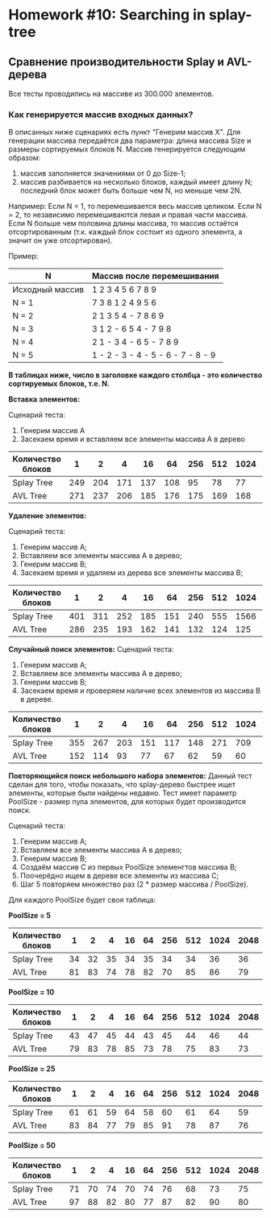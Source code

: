 # Homework #10: Searching in splay-tree

## Сравнение производительности Splay и AVL-дерева
Все тесты проводились на массиве из 300.000 элементов.

### Как генерируется массив входных данных?
В описанных ниже сценариях есть пункт "Генерим массив X". Для генерации массива передаётся два параметра: длина массива Size и размеры сортируемых блоков N. Массив генерируется следующим образом:
1. массив заполняется значениями от 0 до Size-1;
2. массив разбивается на несколько блоков, каждый имеет длину N; последний блок может быть больше чем N, но меньше чем 2N.

Например:
Если N = 1, то перемешивается весь массив целиком.
Если N = 2, то независимо перемешиваются левая и правая части массива.
Если N больше чем половина длины массива, то массив остаётся отсортированным (т.к. каждый блок состоит из одного элемента, а значит он уже отсортирован).

Пример:

| N               | Массив после перемешивания         |
|-----------------|------------------------------------|
| Исходный массив | 1 2 3 4 5 6 7 8 9                  |
| N = 1           | 7 3 8 1 2 4 9 5 6                  |
| N = 2           | 2 1 3 5 4 - 7 8 6 9                |
| N = 3           | 3 1 2 - 6 5 4 - 7 9 8              |
| N = 4           | 2 1 - 3 4 - 6 5 - 7 8  9           |
| N = 5           | 1 - 2 - 3 - 4 - 5 - 6 - 7 - 8 - 9  |

**В таблицах ниже, число в заголовке каждого столбца - это количество сортируемых блоков, т.е. N.**

**Вставка элементов:**

Сценарий теста:
1. Генерим массив A
2. Засекаем время и вставляем все элементы массива A в дерево

| Количество блоков |  1  |  2  |  4  |  16 | 64  | 256 | 512 | 1024 | 2048 | 4096 |
|-------------------|-----|-----|-----|-----|-----|-----|-----|------|------|------|
| Splay Tree        | 249 | 204 | 171 | 137 | 108 | 95  | 78  | 77   | 61   | 56   |
| AVL Tree          | 271 | 237 | 206 | 185 | 176 | 175 | 169 | 168  | 166  | 163  |

**Удаление элементов:**

Сценарий теста:
1. Генерим массив A;
2. Вставляем все элементы массива A в дерево;
3. Генерим массив B;
4. Засекаем время и удаляем из дерева все элементы массива B;

| Количество блоков |  1  |  2  |  4  |  16 | 64  | 256 | 512 | 1024 | 2048 | 4096  |
|-------------------|-----|-----|-----|-----|-----|-----|-----|------|------|-------|
| Splay Tree        | 401 | 311 | 252 | 185 | 151 | 240 | 555 | 1566 | 4488 | 13260 |
| AVL Tree          | 286 | 235 | 193 | 162 | 141 | 132 | 124 | 125  | 114  | 111   |


**Случайный поиск элементов:**
Сценарий теста:
1. Генерим массив A;
2. Вставляем все элементы массива A в дерево;
3. Генерим массив B;
4. Засекаем время и проверяем наличие всех элементов из массива B в дереве.

| Количество блоков |  1  |  2  |  4  |  16 | 64  | 256 | 512 | 1024 | 2048 | 4096 |
|-------------------|-----|-----|-----|-----|-----|-----|-----|------|------|------|
| Splay Tree        | 355 | 267 | 203 | 151 | 117 | 148 | 271 | 709  | 2008 | 6249 |
| AVL Tree          | 152 | 114 | 93  | 77  | 67  | 62  | 59  | 60   | 56   | 54   |

**Повторяющийся поиск небольшого набора элементов:**
Данный тест сделан для того, чтобы показать, что splay-дерево быстрее ищет элементы, которые были найдены недавно.
Тест имеет параметр PoolSize - размер пула элементов, для которых будет производится поиск.

Сценарий теста:
1. Генерим массив A;
2. Вставляем все элементы массива A в дерево;
3. Генерим массив B;
4. Создаём массив C из первых PoolSize элеменгтов массива B;
5. Поочерёдно ищем в дереве все элементы из массива C;
6. Шаг 5 повторяем множество раз (2 * размер массива / PoolSize).

Для каждого PoolSize будет своя таблица:

**PoolSize = 5**

| Количество блоков |  1  |  2  |  4  |  16 | 64  | 256 | 512 | 1024 | 2048 | 4096 |
|-------------------|-----|-----|-----|-----|-----|-----|-----|------|------|------|
| Splay Tree        | 34  | 32  | 35  | 34  | 35  | 34  | 34  | 36   | 36   | 38   |
| AVL Tree          | 81  | 83  | 74  | 78  | 82  | 70  | 85  | 86   | 79   | 65   |

**PoolSize = 10**

| Количество блоков |  1  |  2  |  4  |  16 | 64  | 256 | 512 | 1024 | 2048 | 4096 |
|-------------------|-----|-----|-----|-----|-----|-----|-----|------|------|------|
| Splay Tree        | 43  | 47  | 45  | 44  | 43  | 45  | 44  | 46   | 44   | 52   |
| AVL Tree          | 79  | 83  | 78  | 85  | 73  | 78  | 75  | 83   | 73   | 84   |


**PoolSize = 25**

| Количество блоков |  1  |  2  |  4  |  16 | 64  | 256 | 512 | 1024 | 2048 | 4096 |
|-------------------|-----|-----|-----|-----|-----|-----|-----|------|------|------|
| Splay Tree        | 61  | 61  | 59  | 64  | 58  | 60  | 61  | 64   | 59   | 63   |
| AVL Tree          | 83  | 84  | 77  | 79  | 85  | 91  | 78  | 87   | 76   | 88   |

**PoolSize = 50**

| Количество блоков |  1  |  2  |  4  |  16 | 64  | 256 | 512 | 1024 | 2048 | 4096 |
|-------------------|-----|-----|-----|-----|-----|-----|-----|------|------|------|
| Splay Tree        | 71  | 70  | 74  | 70  | 74  | 76  | 68  | 73   | 75   | 77   |
| AVL Tree          | 97  | 88  | 82  | 80  | 77  | 87  | 82  | 90   | 80   | 88   |


